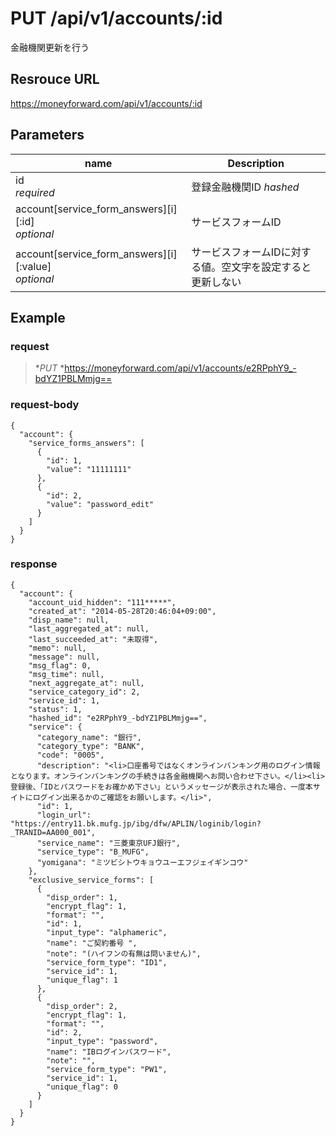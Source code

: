 # PUT /api/v1/accounts/:id
金融機関更新を行う

## Resrouce URL
https://moneyforward.com/api/v1/accounts/:id

## Parameters
name | Description 
-----------|------------------------
id <br> *required* | 登録金融機関ID *hashed*
account[service_form_answers][i][:id] <br> *optional* | サービスフォームID
account[service_form_answers][i][:value] <br> *optional* | サービスフォームIDに対する値。空文字を設定すると更新しない

## Example

### request

> **PUT* *https://moneyforward.com/api/v1/accounts/e2RPphY9_-bdYZ1PBLMmjg==

### request-body

    {
      "account": {
        "service_forms_answers": [
          {
            "id": 1,
            "value": "11111111"
          },
          {
            "id": 2,
            "value": "password_edit"
          }
        ]
      }
    }

### response

    {
      "account": {
        "account_uid_hidden": "111*****",
        "created_at": "2014-05-28T20:46:04+09:00",
        "disp_name": null,
        "last_aggregated_at": null,
        "last_succeeded_at": "未取得",
        "memo": null,
        "message": null,
        "msg_flag": 0,
        "msg_time": null,
        "next_aggregate_at": null,
        "service_category_id": 2,
        "service_id": 1,
        "status": 1,
        "hashed_id": "e2RPphY9_-bdYZ1PBLMmjg==",
        "service": {
          "category_name": "銀行",
          "category_type": "BANK",
          "code": "0005",
          "description": "<li>口座番号ではなくオンラインバンキング用のログイン情報となります。オンラインバンキングの手続きは各金融機関へお問い合わせ下さい。</li><li>登録後、「IDとパスワードをお確かめ下さい」というメッセージが表示された場合、一度本サイトにログイン出来るかのご確認をお願いします。</li>",
          "id": 1,
          "login_url": "https://entry11.bk.mufg.jp/ibg/dfw/APLIN/loginib/login?_TRANID=AA000_001",
          "service_name": "三菱東京UFJ銀行",
          "service_type": "B_MUFG",
          "yomigana": "ミツビシトウキョウユーエフジェイギンコウ"
        },
        "exclusive_service_forms": [
          {
            "disp_order": 1,
            "encrypt_flag": 1,
            "format": "",
            "id": 1,
            "input_type": "alphameric",
            "name": "ご契約番号 ",
            "note": "(ハイフンの有無は問いません)",
            "service_form_type": "ID1",
            "service_id": 1,
            "unique_flag": 1
          },
          {
            "disp_order": 2,
            "encrypt_flag": 1,
            "format": "",
            "id": 2,
            "input_type": "password",
            "name": "IBログインパスワード",
            "note": "",
            "service_form_type": "PW1",
            "service_id": 1,
            "unique_flag": 0
          }
        ]
      }
    }
